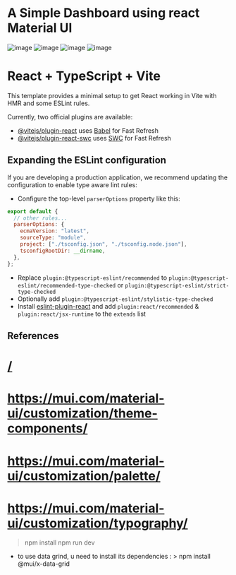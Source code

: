 # A Simple Dashboard using react Material UI

![image](https://github.com/AlaaDuridi/muiDashboard/assets/51034664/8f57d9eb-cf2a-4562-a76a-2b859bd325b9)
![image](https://github.com/AlaaDuridi/muiDashboard/assets/51034664/3145d25e-73af-4b09-926d-245bf042569a)
![image](https://github.com/AlaaDuridi/muiDashboard/assets/51034664/aa7b26a7-3230-4258-8292-09c751304507)
![image](https://github.com/AlaaDuridi/muiDashboard/assets/51034664/e3f9be95-921e-4cf3-a490-f4db5aac88f8)

# React + TypeScript + Vite

This template provides a minimal setup to get React working in Vite with HMR and some ESLint rules.

Currently, two official plugins are available:

- [@vitejs/plugin-react](https://github.com/vitejs/vite-plugin-react/blob/main/packages/plugin-react/README.md) uses [Babel](https://babeljs.io/) for Fast Refresh
- [@vitejs/plugin-react-swc](https://github.com/vitejs/vite-plugin-react-swc) uses [SWC](https://swc.rs/) for Fast Refresh

## Expanding the ESLint configuration

If you are developing a production application, we recommend updating the configuration to enable type aware lint rules:

- Configure the top-level `parserOptions` property like this:

```js
export default {
  // other rules...
  parserOptions: {
    ecmaVersion: "latest",
    sourceType: "module",
    project: ["./tsconfig.json", "./tsconfig.node.json"],
    tsconfigRootDir: __dirname,
  },
};
```

- Replace `plugin:@typescript-eslint/recommended` to `plugin:@typescript-eslint/recommended-type-checked` or `plugin:@typescript-eslint/strict-type-checked`
- Optionally add `plugin:@typescript-eslint/stylistic-type-checked`
- Install [eslint-plugin-react](https://github.com/jsx-eslint/eslint-plugin-react) and add `plugin:react/recommended` & `plugin:react/jsx-runtime` to the `extends` list

## References

# [/](https://mui.com/store/previews/paperbase/)

# https://mui.com/material-ui/customization/theme-components/

# https://mui.com/material-ui/customization/palette/

# https://mui.com/material-ui/customization/typography/

> npm install
> npm run dev

- to use data grind, u need to install its dependencies : > npm install @mui/x-data-grid
